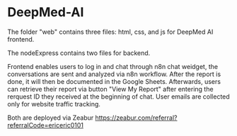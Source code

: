 # DeepMed-AI
The folder "web" contains three files: html, css, and js for DeepMed AI frontend.

The nodeExpress contains two files for backend.

Frontend enables users to log in and chat through n8n chat weidget, the conversations are sent and analyzed via n8n workflow. After the report is done, it will then be documented in the Google Sheets. Afterwards, users can retrieve their report via button "View My Report" after entering the rerquest ID they received at the beginning of chat. User emails are collected only for website traffic tracking.

Both are deployed via Zeabur https://zeabur.com/referral?referralCode=ericeric0101

